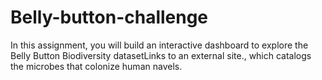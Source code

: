 # Belly-button-challenge
In this assignment, you will build an interactive dashboard to explore the Belly Button Biodiversity datasetLinks to an external site., which catalogs the microbes that colonize human navels.
